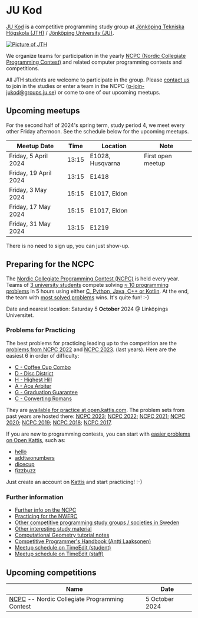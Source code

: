 JU Kod
======

[JU Kod] is a competitive programming study group at
[Jönköping Tekniska Högskola (JTH)] /
[Jönköping University (JU)].

[![Picture of JTH](https://github.com/jukod/jukod.github.io/assets/3999598/bd8f619e-9e5e-44ee-a67c-b6ce6373e1b8)][JU Kod]

We organize teams for participation in the yearly
[NCPC (Nordic Collegiate Programming Contest)](#preparing-for-the-ncpc)
and related computer programming contests and competitions.

All JTH students are welcome to participate in the group.
Please [contact us] to join in the studies or enter a team in the NCPC
([g-join-jukod@groups.ju.se])
or come to one of our upcoming meetups.


## Upcoming meetups

For the second half of 2024's spring term, study period 4,
we meet every other Friday afternoon.
See the schedule below for the upcoming meetups.

| Meetup Date           | Time  | Location         | Note |
| --------------------- | ----- | ---------------- | ---- |
| Friday, 5 April 2024  | 13:15 | E1028, Husqvarna | First open meetup |
| Friday, 19 April 2024 | 13:15 | E1418            | |
| Friday, 3 May 2024    | 15:15 | E1017, Eldon     | |
| Friday, 17 May 2024   | 15:15 | E1017, Eldon     | |
| Friday, 31 May 2024   | 13:15 | E1219            | |

There is no need to sign up, you can just show-up.


## Preparing for the NCPC

The [Nordic Collegiate Programming Contest (NCPC)] is held every year.
Teams of [3 university students] compete
solving [≈ 10 programming problems] in 5 hours
using either [C, Python, Java, C++ or Kotlin].
At the end,
the team with [most solved problems] wins.
It's quite fun!  :-)

Date and nearest location:
Saturday 5 __October__ 2024
@ Linköpings Universitet.


### Problems for Practicing

The best problems for practicing leading up to the competition
are the
[problems from NCPC 2022](https://open.kattis.com/problem-sources/Nordic%20Collegiate%20Programming%20Contest%20%28NCPC%29%202022?order=difficulty_data)
and
[NCPC 2023](https://open.kattis.com/problem-sources/Nordic%20Collegiate%20Programming%20Contest%20%28NCPC%29%202023?order=difficulty_data).
(last years).
Here are the easiest 6 in order of difficulty:

- [C -     Coffee Cup Combo](https://open.kattis.com/problems/coffeecupcombo)
- [D -        Disc District](https://open.kattis.com/problems/discdistrict)
- [H -         Highest Hill](https://open.kattis.com/problems/highesthill)
- [A -          Ace Arbiter](https://open.kattis.com/problems/acearbiter)
- [G - Graduation Guarantee](https://open.kattis.com/problems/graduationguarantee)
- [C -    Converting Romans](https://open.kattis.com/problems/convertingromans)

They are [available for practice at open.kattis.com](https://open.kattis.com/problem-sources/Nordic%20Collegiate%20Programming%20Contest%20%28NCPC%29%202022?order=difficulty_data).
The problem sets from past years are hosted there:
[NCPC 2023](https://open.kattis.com/problem-sources/Nordic%20Collegiate%20Programming%20Contest%20%28NCPC%29%202023?order=difficulty_data);
[NCPC 2022](https://open.kattis.com/problem-sources/Nordic%20Collegiate%20Programming%20Contest%20%28NCPC%29%202022?order=difficulty_data);
[NCPC 2021](https://open.kattis.com/problem-sources/Nordic%20Collegiate%20Programming%20Contest%20%28NCPC%29%202021?order=difficulty_data);
[NCPC 2020](https://open.kattis.com/problem-sources/Nordic%20Collegiate%20Programming%20Contest%20%28NCPC%29%202020?order=difficulty_data);
[NCPC 2019](https://open.kattis.com/problem-sources/Nordic%20Collegiate%20Programming%20Contest%20%28NCPC%29%202019?order=difficulty_data);
[NCPC 2018](https://open.kattis.com/problem-sources/Nordic%20Collegiate%20Programming%20Contest%20%28NCPC%29%202018?order=difficulty_data);
[NCPC 2017](https://open.kattis.com/problem-sources/Nordic%20Collegiate%20Programming%20Contest%20%28NCPC%29%202017?order=difficulty_data).

If you are new to programming contests,
you can start with
[easier problems on Open Kattis](https://open.kattis.com/problems?order=difficulty_data),
such as:

* [hello](https://open.kattis.com/problems/hello)
* [addtwonumbers](https://open.kattis.com/problems/addtwonumbers)
* [dicecup](https://open.kattis.com/problems/dicecup)
* [fizzbuzz](https://open.kattis.com/problems/fizzbuzz)

Just create an account on [Kattis](https://open.kattis.com/) and start practicing!  :-)


### Further information

* [Further info on the NCPC](ncpc.md)
* [Practicing for the NWERC](nwerc.md)
* [Other competitive programming study groups / societies in Sweden](other-groups.md)
* [Other interesting study material](material.md)
* [Computational Geometry tutorial notes](compgeo.md)
* [Competitive Programmer's Handbook (Antti Laaksonen)](https://cses.fi/book/book.pdf)
* [Meetup schedule on TimeEdit (student)](https://cloud.timeedit.net/ju/web/student/riq86d9Qn03Z86Qt6m709t0Q67ZZn4441kAm50kQ71o00oAn22FlEA12Z90Q2E556BvZ5YY97847BQEC75Y8Q050DBXD16Qy94qZow6.html)
* [Meetup schedule on TimeEdit (staff)](https://cloud.timeedit.net/ju/web/staff/riq86d9Qn03Z86Qt6m709t0Q67ZZn4441kAm50kQ71o00oAn22FlEA12Z90Q2E556BvZ5YY97847BQEC75Y8Q050DBXD16Qy94qZow6.html)

## Upcoming competitions

| Name                                                    | Date              |
| ------------------------------------------------------- | ----------------- |
| [NCPC] -- Nordic Collegiate Programming Contest         |    5 October 2024 |


[NCPC]: https://nordic.icpc.io/
[Nordic Collegiate Programming Contest (NCPC)]: https://nordic.icpc.io/
[NWERC]: https://nwerc.eu/
[EUC]: https://euc.icpc.global/
[ICPC]: https://icpc.global/

[≈ 10 programming problems]: https://github.com/icpc/ncpc-web/releases/download/ncpc2022-data/ncpc2022problems.pdf
[most solved problems]: https://ncpc23.kattis.com/contests/ncpc23/standings
[C, Python, Java, C++ or Kotlin]: https://docs.icpc.global/worldfinals-programming-environment/
[3 university students]: https://live.staticflickr.com/7884/32596056617_5dc85ee500_b.jpg

[regional rules]: https://icpc.global/regionals/rules
[NCPC rules]:     https://nordic.icpc.io/ncpc2023/compete#rules
[NWERC rules]:    https://nwerc.eu/rules/
[EUC rules]:      https://euc.icpc.global/home-2024/rules/
[ICPC rules]:     https://icpc.global/worldfinals/rules
[coach]:          https://icpc.global/regionals/rules

[NCPC 2023 results]: https://ncpc23.kattis.com/contests/ncpc23/standings?filter=5254

[Competition format]: https://live.staticflickr.com/1526/26113291873_9208648a69_b.jpg

[JU]:                                https://ju.se/
[Jönköping University (JU)]:         https://ju.se/
[Jönköping Tekniska Högskola (JTH)]: https://ju.se/om-oss/tekniska-hogskolan.html
[JTH]:                               https://ju.se/om-oss/tekniska-hogskolan.html
[contact us]:                mailto:g-join-jukod@groups.ju.se
[g-join-jukod@groups.ju.se]: mailto:g-join-jukod@groups.ju.se

[JU Kod]: https://jukod.github.io/
